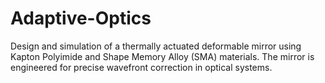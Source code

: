 # Adaptive-Optics
Design and simulation of a thermally actuated deformable mirror using Kapton Polyimide and Shape Memory Alloy (SMA) materials. The mirror is engineered for precise wavefront correction in optical systems.
